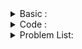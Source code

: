 <details> 
  <summary> Basic  :  </summary>
  
  Link : http://www.shafaetsplanet.com/?p=763
  
  </details> 


<details> 
  <summary> Code :  </summary>
  
```

ll par[100];

ll findpar( ll i ){
    if ( par[i] == i ) return i ;
    par[i] = findpar(par[i]);
    return par[i] ;
}

void union_node( ll x , ll y ){
    ll par_x =findpar(x);
    ll par_y =findpar(y);
    if(par_x != par_y){
        par[par_y] = par_x ;
    }
}

int main() {

    ll n , m ;
    cin >> n >> m ;

    fr(i,1,n+1) par[i] = i ;

    fr(i,0,m){
        ll x , y ;
        cin >> x >> y ;
        union_node(x,y);
    }

    fr(i,1,n+1) cout <<par[i] <<" " ;

return 0 ;
}


  
```
  
  
  </details> 



<details> 
  <summary> Problem List: </summary> 
  
  list :
  1 ) https://codeforces.com/contest/1263/problem/D
  </details> 
